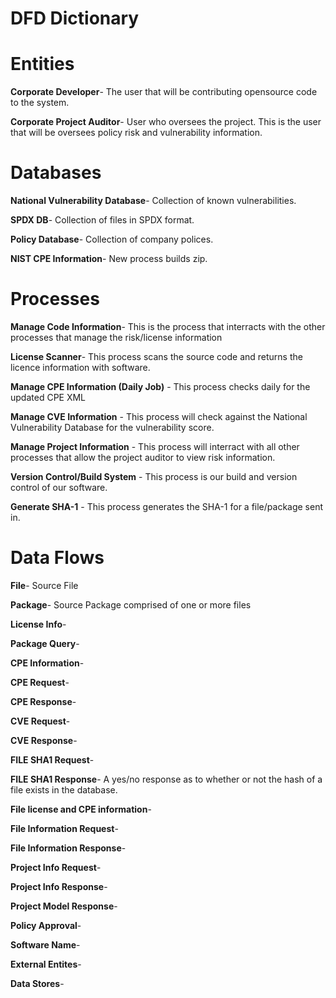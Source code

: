 # DFD Dictionary

# Entities

**Corporate Developer**- The user that will be contributing opensource code to the system.  

**Corporate Project Auditor**- User who oversees the project.  This is the user that will be oversees policy risk and vulnerability information. 

# Databases

**National Vulnerability Database**- Collection of known vulnerabilities.

**SPDX DB**- Collection of files in SPDX format. 

**Policy Database**- Collection of company polices. 

**NIST CPE Information**- New process builds zip.


# Processes

**Manage Code Information**- This is the process that interracts with the other processes that manage the risk/license information

**License Scanner**- This process scans the source code and returns the licence information with software.

**Manage CPE Information (Daily Job)** - This process checks daily for the updated CPE XML

**Manage CVE Information** - This process will check against the National Vulnerability Database for the vulnerability score.

**Manage Project Information** - This process will interract with all other processes that allow the project auditor to view risk information.

**Version Control/Build System** - This process is our build and version control of our software.

**Generate SHA-1** - This process generates the SHA-1 for a file/package sent in.

# Data Flows

**File**- Source File
  
**Package**- Source Package comprised of one or more files

**License Info**-

**Package Query**-

**CPE Information**-

**CPE Request**- 

**CPE Response**-

**CVE Request**-

**CVE Response**-

**FILE SHA1 Request**-

**FILE SHA1 Response**- A yes/no response as to whether or not the hash of a file exists in the database. 

**File license and CPE information**-

**File Information Request**-

**File Information Response**-

**Project Info Request**-

**Project Info Response**-

**Project Model Response**-

**Policy Approval**-

**Software Name**-

**External Entites**-

**Data Stores**-
